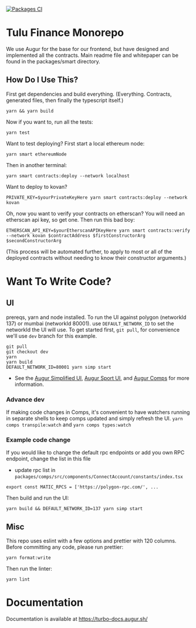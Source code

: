[![Packages CI](https://github.com/AugurProject/turbo/actions/workflows/node.js.yml/badge.svg)](https://github.com/AugurProject/turbo/actions/workflows/node.js.yml)

# Tulu Finance Monorepo
We use  Augur for the base for our frontend, but have designed and implemented all the contracts. 
Main readme file and whitepaper can be found in the packages/smart directory. 


## How Do I Use This?

First get dependencies and build everything.
(Everything. Contracts, generated files, then finally the typescript itself.)

```shell
yarn && yarn build
```

Now if you want to, run all the tests:

```shell
yarn test
```

Want to test deploying?
First start a local ethereum node:

```shell
yarn smart ethereumNode
```

Then in another terminal:

```shell
yarn smart contracts:deploy --network localhost
```

Want to deploy to kovan?

```shell
PRIVATE_KEY=$yourPrivateKeyHere yarn smart contracts:deploy --network kovan
```

Oh, now you want to verify your contracts on etherscan?
You will need an etherscan api key, so get one.
Then run this bad boy:

```shell
ETHERSCAN_API_KEY=$yourEtherscanAPIKeyHere yarn smart contracts:verify --network kovan $contractAddress $firstConstructorArg $secondConstructorArg
```

(This process will be automated further, to apply to most or all of the deployed contracts without needing to know their constructor arguments.)

# Want To Write Code?

## UI
 prereqs, yarn and node installed. 
 To run the UI against polygon (networkId 137) or mumbai (networkId 80001). use `DEFAULT_NETWORK_ID` to set the networkId the UI will use. To get started first, `git pull`, for convenience we'll use `dev` branch for this example.

```
git pull
git checkout dev
yarn
yarn build
DEFAULT_NETWORK_ID=80001 yarn simp start
```

- See the [Augur Simplified UI](packages/simplified/README.md), [Augur Sport UI](packages/sport/README.md), and [Augur Comps](packages/comps/README.md) for more information.

### Advance dev
If making code changes in Comps, it's convenient to have watchers running in separate shells to keep comps updated and simply refresh the UI.
`yarn comps transpile:watch` and `yarn comps types:watch`

### Example code change
If you would like to change the default rpc endpoints or add you own RPC endpoint, change the list in this file
 - update rpc list in `packages/comps/src/components/ConnectAccount/constants/index.tsx`
 ```
 export const MATIC_RPCS = ['https://polygon-rpc.com/', ...
 ```
 
Then build and run the UI:
```
yarn build && DEFAULT_NETWORK_ID=137 yarn simp start
```
## Misc
This repo uses eslint with a few options and prettier with 120 columns.
Before committing any code, please run prettier:

```shell
yarn format:write
```

Then run the linter:

```shell
yarn lint
```

# Documentation

Documentation is available at https://turbo-docs.augur.sh/

